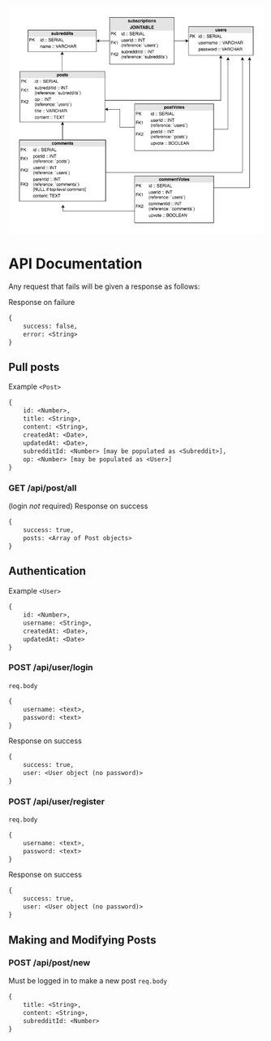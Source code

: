 ![SQL Table Diagram](./docs/horizons_reddit_clone.png)

# API Documentation

Any request that fails will be given a response as follows:

Response on failure
```
{
    success: false,
    error: <String>
}
```

## Pull posts
Example `<Post>`
```
{
    id: <Number>,
    title: <String>,
    content: <String>,
    createdAt: <Date>,
    updatedAt: <Date>,
    subredditId: <Number> [may be populated as <Subreddit>],
    op: <Number> [may be populated as <User>]
}
```

### GET /api/post/all
(login _not_ required)
Response on success
```
{
    success: true,
    posts: <Array of Post objects>
}
```

## Authentication
Example `<User>`
```
{
    id: <Number>,
    username: <String>,
    createdAt: <Date>,
    updatedAt: <Date>
}
```
### POST /api/user/login
`req.body`
```
{
    username: <text>,
    password: <text>
}
```
Response on success
```
{
    success: true,
    user: <User object (no password)>
}
```

### POST /api/user/register
`req.body`
```
{
    username: <text>,
    password: <text>
}
```
Response on success
```
{
    success: true,
    user: <User object (no password)>
}
```

## Making and Modifying Posts
### POST /api/post/new
Must be logged in to make a new post
`req.body`
```
{
    title: <String>,
    content: <String>,
    subredditId: <Number>
}
```
